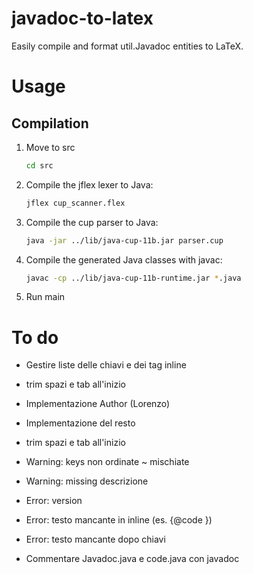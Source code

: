 # javadoc-to-latex
Easily compile and format util.Javadoc entities to LaTeX.

# Usage

## Compilation
1. Move to src 
    ```bash
    cd src
    ```
1. Compile the jflex lexer to Java:
    ```bash
    jflex cup_scanner.flex
    ```
1. Compile the cup parser to Java:
    ```bash
    java -jar ../lib/java-cup-11b.jar parser.cup
    ```
1. Compile the generated Java classes with javac:
    ```bash
    javac -cp ../lib/java-cup-11b-runtime.jar *.java
    ```
1. Run main

# To do
* Gestire liste delle chiavi e dei tag inline
* trim spazi e tab all'inizio
* Implementazione Author (Lorenzo)
* Implementazione del resto
  
* trim spazi e tab all'inizio  

* Warning: keys non ordinate ~ mischiate
* Warning: missing descrizione
  
* Error: version
* Error: testo mancante in inline (es. {@code })
* Error: testo mancante dopo chiavi

* Commentare Javadoc.java e code.java con javadoc


